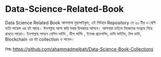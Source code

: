 # Data-Science-Related-Book
Data Science Related Book
আসসালা মুয়ালাইকুম, এই গিটহাব Repository তে ৬০ টির ও বেশি ডাটা সায়েন্স এর বই আছে। ঈনশল্লাহ আশা করি সবার উপকারে আসবে। আপনারা চাইলে নিজেদের সংগ্রহে নিয়ে রাখতে পারেন। ইনশাল্লাহ সামনে মেশিন লার্নিং , ডীপ লার্নিং , ইমেজ প্রচেসসিং, ডাটা মাইনিং, বিগ ডাটা, Blockchain এর বই collection ও পাবেন।

লিঙ্কঃ https://github.com/ahammadmejbah/Data-Science-Book-Collections
